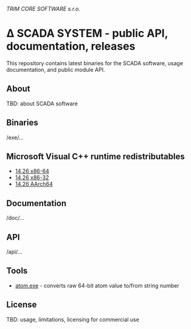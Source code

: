 ﻿*TRIM CORE SOFTWARE s.r.o.*
# ∆ SCADA SYSTEM - public API, documentation, releases

This repository contains latest binaries for the SCADA software, usage documentation, and public module API.

## About

TBD: about SCADA software

## Binaries

/exe/...

## Microsoft Visual C++ runtime redistributables

* [14.26 x86-64](https://github.com/trimcore/scada/raw/master/redist/msvc_redist_x64_14.26.exe)
* [14.26 x86-32](https://github.com/trimcore/scada/raw/master/redist/msvc_redist_x84_14.26.exe)
* [14.26 AArch64](https://github.com/trimcore/scada/raw/master/redist/msvc_redist_arm64_14.26.exe)

## Documentation

/doc/...

## API

/api/...

## Tools

* [atom.exe](https://github.com/trimcore/scada/raw/master/tools/atom.exe) - converts raw 64-bit atom value to/from string number

## License

TBD: usage, limitations, licensing for commercial use
